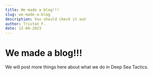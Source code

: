 ```yaml
---
title: We made a blog!!!
slug: we-made-a-blog
description: You should check it out
author: Tristan F.
date: 12-04-2023
---
```


# We made a blog!!!

We will post more things here about what we do in Deep Sea Tactics.
